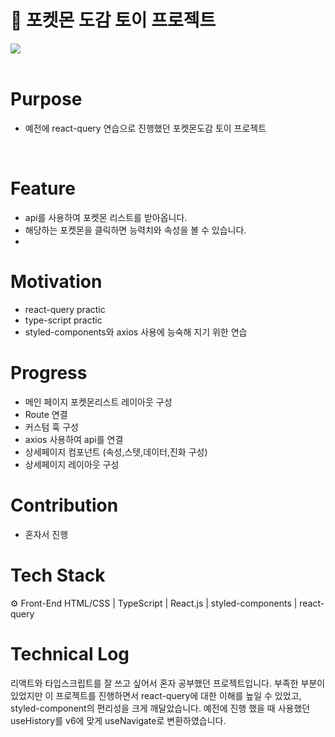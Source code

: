 # 🔴 포켓몬 도감 토이 프로젝트

<img src="[https://github.com/unoung/Make-Poketmon-Dex/assets/84708950/5d7b8977-836e-4bcb-9d1d-d0985e86bc50](https://github.com/unoung/Make-Poketmon-Dex/assets/84708950/3f41168d-e2b2-472b-9e67-1a5352a7953f)" />
<br/>
<br/>

# Purpose
- 예전에 react-query 연습으로 진행했던 포켓몬도감 토이 프로젝트

<br/>

# Feature
- api를 사용하여 포켓몬 리스트를 받아옵니다.
- 해당하는 포켓몬을 클릭하면 능력치와 속성을 볼 수 있습니다.
- 

# Motivation
- react-query practic
- type-script practic
- styled-components와 axios 사용에 능숙해 지기 위한 연습


# Progress
- 메인 페이지 포켓몬리스트 레이아웃 구성
- Route 연결
- 커스텀 훅 구성
- axios 사용하여 api를 연결
- 상세페이지 컴포넌트 (속성,스텟,데이터,진화 구성)
- 상세페이지 레이아웃 구성

# Contribution
- 혼자서 진행

# Tech Stack
⚙ Front-End
HTML/CSS | TypeScript | React.js | styled-components | react-query

# Technical Log
리액트와 타입스크립트를 잘 쓰고 싶어서 혼자 공부했던 프로젝트입니다.
부족한 부분이 있었지만 이 프로젝트를 진행하면서 react-query에 대한 이해를 높일 수 있었고, styled-component의 편리성을 크게 깨달았습니다.
예전에 진행 했을 때 사용했던 useHistory를 v6에 맞게 useNavigate로 변환하였습니다.

